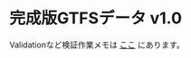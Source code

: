 # 完成版GTFSデータ  v1.0

 Validationなど検証作業メモは [ここ](https://github.com/furuhashilab/2019gsc_HironoriMorita/issues/2) にあります。
